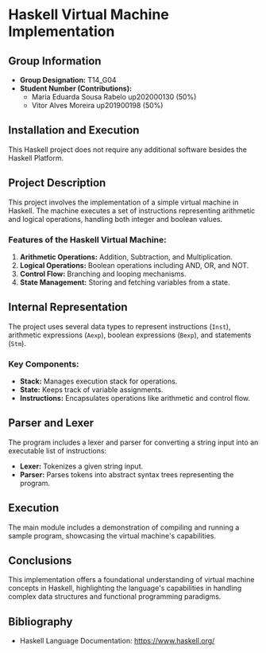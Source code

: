 # Haskell Virtual Machine Implementation

## Group Information

- **Group Designation:** T14_G04
- **Student Number (Contributions):**
    - Maria Eduarda Sousa Rabelo up202000130 (50%)
    - Vitor Alves Moreira up201900198 (50%)

## Installation and Execution

This Haskell project does not require any additional software besides the Haskell Platform. 

## Project Description

This project involves the implementation of a simple virtual machine in Haskell. The machine executes a set of instructions representing arithmetic and logical operations, handling both integer and boolean values.

### Features of the Haskell Virtual Machine:

1. **Arithmetic Operations:** Addition, Subtraction, and Multiplication.
2. **Logical Operations:** Boolean operations including AND, OR, and NOT.
3. **Control Flow:** Branching and looping mechanisms.
4. **State Management:** Storing and fetching variables from a state.

## Internal Representation

The project uses several data types to represent instructions (`Inst`), arithmetic expressions (`Aexp`), boolean expressions (`Bexp`), and statements (`Stm`).

### Key Components:

- **Stack:** Manages execution stack for operations.
- **State:** Keeps track of variable assignments.
- **Instructions:** Encapsulates operations like arithmetic and control flow.

## Parser and Lexer

The program includes a lexer and parser for converting a string input into an executable list of instructions:

- **Lexer:** Tokenizes a given string input.
- **Parser:** Parses tokens into abstract syntax trees representing the program.

## Execution

The main module includes a demonstration of compiling and running a sample program, showcasing the virtual machine's capabilities.

## Conclusions

This implementation offers a foundational understanding of virtual machine concepts in Haskell, highlighting the language's capabilities in handling complex data structures and functional programming paradigms.

## Bibliography

- Haskell Language Documentation: https://www.haskell.org/